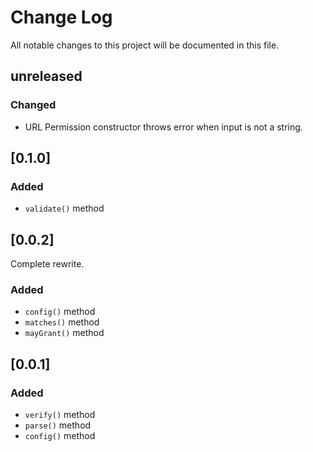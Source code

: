 # Change Log
All notable changes to this project will be documented in this file.

## unreleased
### Changed
- URL Permission constructor throws error when input is not a string.

## [0.1.0]
### Added
- `validate()` method

## [0.0.2]
Complete rewrite.

### Added
- `config()` method
- `matches()` method
- `mayGrant()` method

## [0.0.1]
### Added
- `verify()` method
- `parse()` method
- `config()` method
